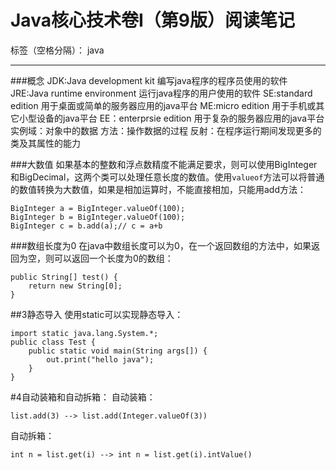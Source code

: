 ﻿# Java核心技术卷I（第9版）阅读笔记

标签（空格分隔）： java

---
###概念
JDK:Java development kit 编写java程序的程序员使用的软件
JRE:Java runtime environment 运行java程序的用户使用的软件
SE:standard edition 用于桌面或简单的服务器应用的java平台
ME:micro edition 用于手机或其它小型设备的java平台
EE：enterprsie edition 用于复杂的服务器应用的java平台
实例域：对象中的数据
方法：操作数据的过程
反射：在程序运行期间发现更多的类及其属性的能力

###大数值
如果基本的整数和浮点数精度不能满足要求，则可以使用BigInteger和BigDecimal，这两个类可以处理任意长度的数值。使用`valueof`方法可以将普通的数值转换为大数值，如果是相加运算时，不能直接相加，只能用add方法：
```
BigInteger a = BigInteger.valueOf(100);
BigInteger b = BigInteger.valueOf(100);
BigInteger c = b.add(a);// c = a+b
```

###数组长度为0
在java中数组长度可以为0，在一个返回数组的方法中，如果返回为空，则可以返回一个长度为0的数组：
```
public String[] test() {
    return new String[0];
}
```

##3静态导入
使用static可以实现静态导入：
```
import static java.lang.System.*;
public class Test {
    public static void main(String args[]) {
        out.print("hello java");
    }
}
```

#4自动装箱和自动拆箱：
自动装箱：
```
list.add(3) --> list.add(Integer.valueOf(3))
```
自动拆箱：
```
int n = list.get(i) --> int n = list.get(i).intValue()
```






